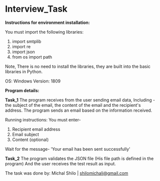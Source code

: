 # Interview_Task

**Instructions for environment installation:**

You must import the following libraries:
1. import smtplib
2. import re
3. import json
4. from os import path

Note,
There is no need to install the libraries, 
they are built into the basic libraries in Python.

OS: Windows
Version: 1809

**Program details:**

**Task_1**
The program receives from the user sending email data,
Including - the subject of the email, the content of the email and the recipient's address.
The program sends an email based on the information received.

Running instructions:
You must enter-
1. Recipient email address
2. Email subject
3. Content (optional)

Wait for the message-
'Your email has been sent successfully'

**Task_2**
The program validates the JSON file
(His file path is defined in the program)
And the user receives the test result as input.


The task was done by:
Michal Shilo | shilomichali@gmail.com




  

